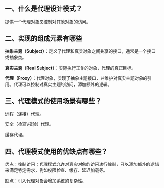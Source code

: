 ## 一、什么是代理设计模式？

提供一个代理对象来控制对其他对象的访问。

## 二、实现的组成元素有哪些

**抽象主题（Subject）**：定义了代理和真实对象之间共享的接口，通常是一个接口或抽象类。

**真实主题（Real Subject）**：实际执行工作的对象，代理的真正目标。

**代理（Proxy）**：代理对象，实现了抽象主题接口，并维护对真实主题对象的引用。代理可以控制对真实主题的访问，添加额外的逻辑。

## 三、代理模式的使用场景有哪些？

远程（连接）代理。

安全（检查\校验）代理。

缓存代理。

## 四、代理模式使用的优缺点有哪些？

优点：控制访问：代理模式允许对真实对象的访问进行控制，可以添加额外的逻辑来满足特定需求，例如权限检查、缓存、延迟加载等。

缺点：引入代理对象会增加系统的复杂性。